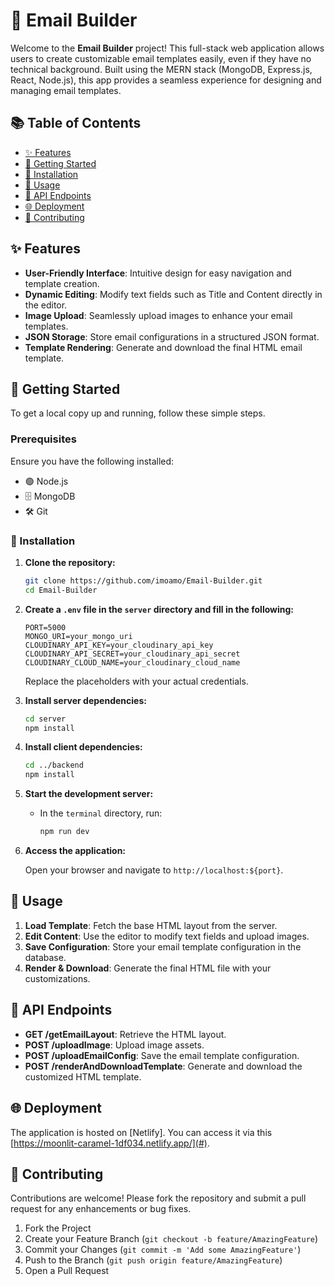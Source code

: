 

# 📧 Email Builder

Welcome to the **Email Builder** project! This full-stack web application allows users to create customizable email templates easily, even if they have no technical background. Built using the MERN stack (MongoDB, Express.js, React, Node.js), this app provides a seamless experience for designing and managing email templates.

## 📚 Table of Contents

- [✨ Features](#-features)
- [🚀 Getting Started](#-getting-started)
- [🔧 Installation](#-installation)
- [📝 Usage](#-usage)
- [📡 API Endpoints](#-api-endpoints)
- [🌐 Deployment](#-deployment)
- [🤝 Contributing](#-contributing)

## ✨ Features

- **User-Friendly Interface**: Intuitive design for easy navigation and template creation.
- **Dynamic Editing**: Modify text fields such as Title and Content directly in the editor.
- **Image Upload**: Seamlessly upload images to enhance your email templates.
- **JSON Storage**: Store email configurations in a structured JSON format.
- **Template Rendering**: Generate and download the final HTML email template.

## 🚀 Getting Started

To get a local copy up and running, follow these simple steps.

### Prerequisites

Ensure you have the following installed:

- 🟢 Node.js
- 🗄️ MongoDB
- 🛠️ Git

### 🔧 Installation

1. **Clone the repository:**

   ```bash
   git clone https://github.com/imoamo/Email-Builder.git
   cd Email-Builder
   ```

2. **Create a `.env` file in the `server` directory and fill in the following:**

   ```plaintext
   PORT=5000
   MONGO_URI=your_mongo_uri
   CLOUDINARY_API_KEY=your_cloudinary_api_key
   CLOUDINARY_API_SECRET=your_cloudinary_api_secret
   CLOUDINARY_CLOUD_NAME=your_cloudinary_cloud_name
   ```

   Replace the placeholders with your actual credentials.

3. **Install server dependencies:**

   ```bash
   cd server
   npm install
   ```

4. **Install client dependencies:**

   ```bash
   cd ../backend
   npm install
   ```

5. **Start the development server:**

   - In the `terminal` directory, run:

     ```bash
     npm run dev
     ```


6. **Access the application:**

   Open your browser and navigate to `http://localhost:${port}`.

## 📝 Usage

1. **Load Template**: Fetch the base HTML layout from the server.
2. **Edit Content**: Use the editor to modify text fields and upload images.
3. **Save Configuration**: Store your email template configuration in the database.
4. **Render & Download**: Generate the final HTML file with your customizations.

## 📡 API Endpoints

- **GET /getEmailLayout**: Retrieve the HTML layout.
- **POST /uploadImage**: Upload image assets.
- **POST /uploadEmailConfig**: Save the email template configuration.
- **POST /renderAndDownloadTemplate**: Generate and download the customized HTML template.

## 🌐 Deployment

The application is hosted on [Netlify]. You can access it via this [https://moonlit-caramel-1df034.netlify.app/](#).

## 🤝 Contributing

Contributions are welcome! Please fork the repository and submit a pull request for any enhancements or bug fixes.

1. Fork the Project
2. Create your Feature Branch (`git checkout -b feature/AmazingFeature`)
3. Commit your Changes (`git commit -m 'Add some AmazingFeature'`)
4. Push to the Branch (`git push origin feature/AmazingFeature`)
5. Open a Pull Request

